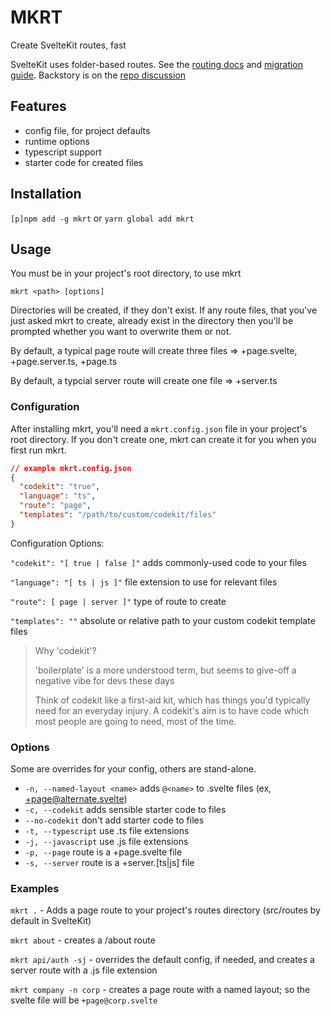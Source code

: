 # MKRT

Create SvelteKit routes, fast

SvelteKit uses folder-based routes. See the [routing docs](https://kit.svelte.dev/docs/routing) and [migration guide](https://github.com/sveltejs/kit/discussions/5774). Backstory is on the [repo discussion](https://github.com/sveltejs/kit/discussions/5748)

## Features

- config file, for project defaults
- runtime options
- typescript support
- starter code for created files

## Installation

`[p]npm add -g mkrt` or `yarn global add mkrt`

## Usage

You must be in your project's root directory, to use mkrt

`mkrt <path> [options]`

Directories will be created, if they don't exist. If any route files, that you've just asked mkrt to create, already exist in the directory then you'll be prompted whether you want to overwrite them or not.

By default, a typical page route will create three files => +page.svelte, +page.server.ts, +page.ts

By default, a typcial server route will create one file => +server.ts

### Configuration

After installing mkrt, you'll need a `mkrt.config.json` file in your project's root directory. If you don't create one, mkrt can create it for you when you first run mkrt.

```json
// example mkrt.config.json
{
  "codekit": "true",
  "language": "ts",
  "route": "page",
  "templates": "/path/to/custom/codekit/files"
}
```

Configuration Options:

`"codekit": "[ true | false ]"` adds commonly-used code to your files

`"language": "[ ts | js ]"` file extension to use for relevant files

`"route": [ page | server ]"` type of route to create

`"templates": ""` absolute or relative path to your custom codekit template files

> Why 'codekit'?
>
> 'boilerplate' is a more understood term, but seems to give-off a negative vibe for devs these days
>
> Think of codekit like a first-aid kit, which has things you'd typically need for an everyday injury. A codekit's aim is to have code which most people are going to need, most of the time.

### Options

Some are overrides for your config, others are stand-alone.

- `-n, --named-layout <name>` adds `@<name>` to .svelte files (ex, +page@alternate.svelte)
- `-c, --codekit` adds sensible starter code to files
- `--no-codekit` don't add starter code to files
- `-t, --typescript` use .ts file extensions
- `-j, --javascript` use .js file extensions
- `-p, --page` route is a +page.svelte file
- `-s, --server` route is a +server.[ts|js] file

### Examples

`mkrt .` - Adds a page route to your project's routes directory (src/routes by default in SvelteKit)

`mkrt about` - creates a /about route

`mkrt api/auth -sj` - overrides the default config, if needed, and creates a server route with a .js file extension

`mkrt company -n corp` - creates a page route with a named layout; so the svelte file will be `+page@corp.svelte`
